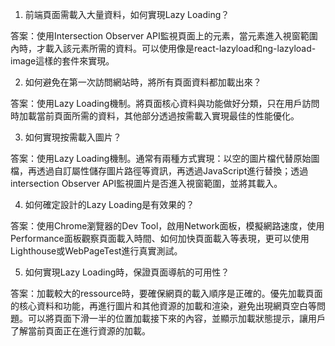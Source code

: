 

1. 前端頁面需載入大量資料，如何實現Lazy Loading？

答案：使用Intersection Observer API監視頁面上的元素，當元素進入視窗範圍內時，才載入該元素所需的資料。可以使用像是react-lazyload和ng-lazyload-image這樣的套件來實現。

2. 如何避免在第一次訪問網站時，將所有頁面資料都加載出來？

答案：使用Lazy Loading機制。將頁面核心資料與功能做好分類，只在用戶訪問時加載當前頁面所需的資料，其他部分透過按需載入實現最佳的性能優化。

3. 如何實現按需載入圖片？

答案：使用Lazy Loading機制。通常有兩種方式實現：以空的圖片檔代替原始圖檔，再透過自訂屬性儲存圖片路徑等資訊，再透過JavaScript進行替換；透過intersection Observer API監視圖片是否進入視窗範圍，並將其載入。

4. 如何確定設計的Lazy Loading是有效果的？

答案：使用Chrome瀏覽器的Dev Tool，啟用Network面板，模擬網路速度，使用Performance面板觀察頁面載入時間、如何加快頁面載入等表現，更可以使用Lighthouse或WebPageTest進行真實測試。

5. 如何實現Lazy Loading時，保證頁面導航的可用性？

答案：加載較大的ressource時，要確保網頁的載入順序是正確的。優先加載頁面的核心資料和功能，再進行圖片和其他資源的加載和渲染，避免出現網頁空白等問題。可以將頁面下滑一半的位置加載接下來的內容，並顯示加載狀態提示，讓用戶了解當前頁面正在進行資源的加載。